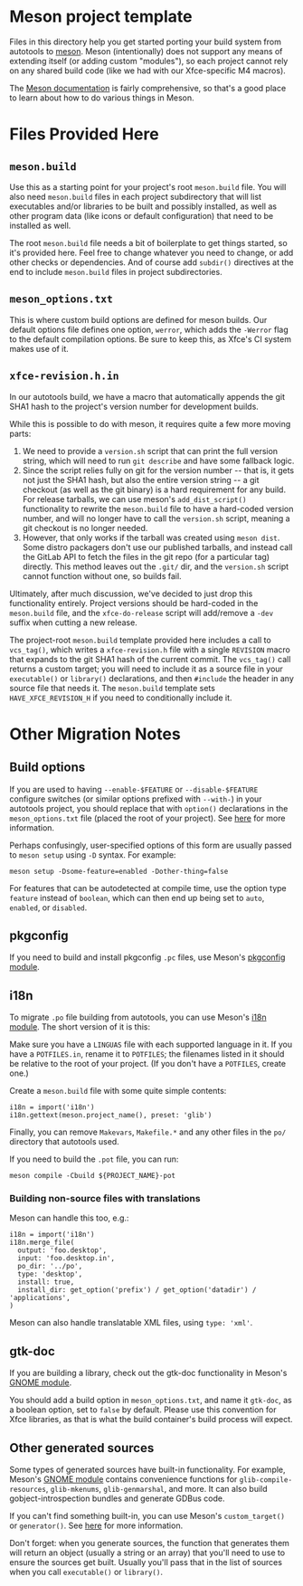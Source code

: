 # Meson project template

Files in this directory help you get started porting your build system
from autotools to [meson](https://mesonbuild.com).  Meson
(intentionally) does not support any means of extending itself (or
adding custom "modules"), so each project cannot rely on any shared
build code (like we had with our Xfce-specific M4 macros).

The [Meson documentation](https://mesonbuild.com/Overview.html) is
fairly comprehensive, so that's a good place to learn about how to do
various things in Meson.

# Files Provided Here

## `meson.build`

Use this as a starting point for your project's root `meson.build` file.
You will also need `meson.build` files in each project subdirectory that
will list executables and/or libraries to be built and possibly
installed, as well as other program data (like icons or default
configuration) that need to be installed as well.

The root `meson.build` file needs a bit of boilerplate to get things
started, so it's provided here.  Feel free to change whatever you need
to change, or add other checks or dependencies.  And of course add
`subdir()` directives at the end to include `meson.build` files in
project subdirectories.

## `meson_options.txt`

This is where custom build options are defined for meson builds.  Our
default options file defines one option, `werror`, which adds the
`-Werror` flag to the default compilation options.  Be sure to keep
this, as Xfce's CI system makes use of it.

## `xfce-revision.h.in`

In our autotools build, we have a macro that automatically appends the
git SHA1 hash to the project's version number for development builds.

While this is possible to do with meson, it requires quite a few more
moving parts:

1. We need to provide a `version.sh` script that can print the full
   version string, which will need to run `git describe` and have some
   fallback logic.
2. Since the script relies fully on git for the version number -- that
   is, it gets not just the SHA1 hash, but also the entire version
   string -- a git checkout (as well as the git binary) is a hard
   requirement for any build.  For release tarballs, we can use meson's
   `add_dist_script()` functionality to rewrite the `meson.build` file
   to have a hard-coded version number, and will no longer have to call
   the `version.sh` script, meaning a git checkout is no longer needed.
3. However, that only works if the tarball was created using `meson
   dist`.  Some distro packagers don't use our published tarballs, and
   instead call the GitLab API to fetch the files in the git repo (for a
   particular tag) directly.  This method leaves out the `.git/` dir,
   and the `version.sh` script cannot function without one, so builds
   fail.

Ultimately, after much discussion, we've decided to just drop this
functionality entirely.  Project versions should be hard-coded in the
`meson.build` file, and the `xfce-do-release` script will add/remove a
`-dev` suffix when cutting a new release.

The project-root `meson.build` template provided here includes a call to
`vcs_tag()`, which writes a `xfce-revision.h` file with a single
`REVISION` macro that expands to the git SHA1 hash of the current
commit.  The `vcs_tag()` call returns a custom target; you will need to
include it as a source file in your `executable()` or `library()`
declarations, and then `#include` the header in any source file that
needs it.  The `meson.build` template sets `HAVE_XFCE_REVISION_H` if you
need to conditionally include it.

# Other Migration Notes

## Build options

If you are used to having `--enable-$FEATURE` or `--disable-$FEATURE`
configure switches (or similar options prefixed with `--with-`) in your
autotools project, you should replace that with `option()` declarations
in the `meson_options.txt` file (placed the root of your project).  See
[here](https://mesonbuild.com/Build-options.html) for more information.

Perhaps confusingly, user-specified options of this form are usually
passed to `meson setup` using `-D` syntax.  For example:

```
meson setup -Dsome-feature=enabled -Dother-thing=false
```

For features that can be autodetected at compile time, use the option
type `feature` instead of `boolean`, which can then end up being set to
`auto`, `enabled`, or `disabled`.

## pkgconfig

If you need to build and install pkgconfig `.pc` files, use Meson's
[pkgconfig module](https://mesonbuild.com/Pkgconfig-module.html).

## i18n

To migrate `.po` file building from autotools, you can use Meson's [i18n
module](https://mesonbuild.com/i18n-module.html).  The short version of
it is this:

Make sure you have a `LINGUAS` file with each supported language in it.
If you have a `POTFILES.in`, rename it to `POTFILES`; the filenames
listed in it should be relative to the root of your project.  (If you
don't have a `POTFILES`, create one.)

Create a `meson.build` file with some quite simple contents:

```
i18n = import('i18n')
i18n.gettext(meson.project_name(), preset: 'glib')
```

Finally, you can remove `Makevars`, `Makefile.*` and any other files in the `po/`
directory that autotools used.

If you need to build the `.pot` file, you can run:

```
meson compile -Cbuild ${PROJECT_NAME}-pot
```

### Building non-source files with translations

Meson can handle this too, e.g.:

```
i18n = import('i18n')
i18n.merge_file(
  output: 'foo.desktop',
  input: 'foo.desktop.in',
  po_dir: '../po',
  type: 'desktop',
  install: true,
  install_dir: get_option('prefix') / get_option('datadir') / 'applications',
)
```

Meson can also handle translatable XML files, using `type: 'xml'`.

## gtk-doc

If you are building a library, check out the gtk-doc functionality in
Meson's [GNOME
module](https://mesonbuild.com/Gnome-module.html#gnomegtkdoc).

You should add a build option in `meson_options.txt`, and name it
`gtk-doc`, as a boolean option, set to `false` by default.  Please use
this convention for Xfce libraries, as that is what the build
container's build process will expect.

## Other generated sources

Some types of generated sources have built-in functionality.  For
example, Meson's [GNOME
module](https://mesonbuild.com/Gnome-module.html) contains convenience
functions for `glib-compile-resources`, `glib-mkenums`,
`glib-genmarshal`, and more.  It can also build gobject-introspection
bundles and generate GDBus code.

If you can't find something built-in, you can use Meson's
`custom_target()` or `generator()`.  See
[here](https://mesonbuild.com/Generating-sources.html) for more
information.

Don't forget: when you generate sources, the function that generates
them will return an object (usually a string or an array) that you'll
need to use to ensure the sources get built.  Usually you'll pass that
in the list of sources when you call `executable()` or `library()`.
